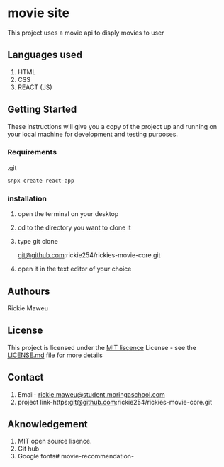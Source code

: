 # movie site
This project uses a movie api to disply movies to user
## Languages used
1. HTML
2. CSS
3. REACT (JS)
## Getting Started

These instructions will give you a copy of the project up and running on
your local machine for development and testing purposes. 
### Requirements
 .git 

    $npx create react-app 
### installation
1. open the terminal on your desktop
2. cd to the directory you want to clone it
3. type git clone 


    git@github.com:rickie254/rickies-movie-core.git
4. open it in the text editor of your choice

## Authours
Rickie Maweu


## License

This project is licensed under the [MIT liscence](LICENSE.md)
License - see the [LICENSE.md](LICENSE.md) file for more
details
## Contact
1. Email- rickie.maweu@student.moringaschool.com
1. project link-https:git@github.com:rickie254/rickies-movie-core.git
## Aknowledgement
1. MIT open source lisence.
2. Git hub 
3. Google fonts#   m o v i e - r e c o m m e n d a t i o n -  
 